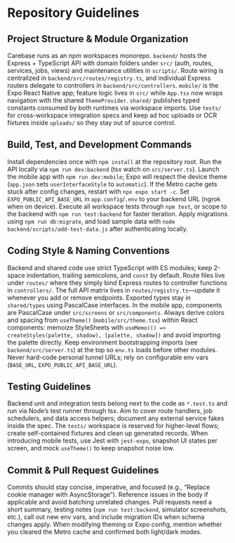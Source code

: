 # Repository Guidelines

## Project Structure & Module Organization
Carebase runs as an npm workspaces monorepo. `backend/` hosts the Express + TypeScript API with domain folders under `src/` (auth, routes, services, jobs, views) and maintenance utilities in `scripts/`. Route wiring is centralized in `backend/src/routes/registry.ts`, and individual Express routers delegate to controllers in `backend/src/controllers`. `mobile/` is the Expo React Native app; feature logic lives in `src/` while `App.tsx` now wraps navigation with the shared `ThemeProvider`. `shared/` publishes typed constants consumed by both runtimes via workspace imports. Use `tests/` for cross-workspace integration specs and keep ad hoc uploads or OCR fixtures inside `uploads/` so they stay out of source control.

## Build, Test, and Development Commands
Install dependencies once with `npm install` at the repository root. Run the API locally via `npm run dev:backend` (tsx watch on `src/server.ts`). Launch the mobile app with `npm run dev:mobile`; Expo will respect the device theme (`app.json` sets `userInterfaceStyle` to `automatic`). If the Metro cache gets stuck after config changes, restart with `npx expo start -c`. Set `EXPO_PUBLIC_API_BASE_URL` in `app.config`/`.env` to your backend URL (ngrok when on device). Execute all workspace tests through `npm test`, or scope to the backend with `npm run test:backend` for faster iteration. Apply migrations using `npm run db:migrate`, and load sample data with `node backend/scripts/add-test-data.js` after authenticating locally.

## Coding Style & Naming Conventions
Backend and shared code use strict TypeScript with ES modules; keep 2-space indentation, trailing semicolons, and `const` by default. Route files live under `routes/` where they simply bind Express routes to controller functions in `controllers/`. The full API matrix lives in `routes/registry.ts`—update it whenever you add or remove endpoints. Exported types stay in `shared/types` using PascalCase interfaces. In the mobile app, components are PascalCase under `src/screens` or `src/components`. Always derive colors and spacing from `useTheme()` (`mobile/src/theme.tsx`) within React components: memoize StyleSheets with `useMemo(() => createStyles(palette, shadow), [palette, shadow])` and avoid importing the palette directly. Keep environment bootstrapping imports (see `backend/src/server.ts`) at the top so `env.ts` loads before other modules. Never hard-code personal tunnel URLs; rely on configurable env vars (`BASE_URL`, `EXPO_PUBLIC_API_BASE_URL`).

## Testing Guidelines
Backend unit and integration tests belong next to the code as `*.test.ts` and run via Node’s test runner through tsx. Aim to cover route handlers, job schedulers, and data access helpers; document any external service fakes inside the spec. The `tests/` workspace is reserved for higher-level flows; create self-contained fixtures and clean up generated records. When introducing mobile tests, use Jest with `jest-expo`, snapshot UI states per screen, and mock `useTheme()` to keep snapshot noise low.

## Commit & Pull Request Guidelines
Commits should stay concise, imperative, and focused (e.g., “Replace cookie manager with AsyncStorage”). Reference issues in the body if applicable and avoid batching unrelated changes. Pull requests need a short summary, testing notes (`npm run test:backend`, simulator screenshots, etc.), call out new env vars, and include migration IDs when schema changes apply. When modifying theming or Expo config, mention whether you cleared the Metro cache and confirmed both light/dark modes.
